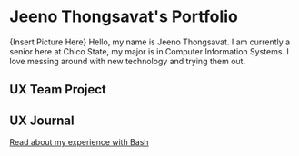 # Jeeno Thongsavat's Portfolio

{Insert Picture Here}
Hello, my name is Jeeno Thongsavat. I am currently a senior here at Chico State, my major is in Computer Information Systems. I love messing around with new technology and trying them out. 

## UX Team Project


## UX Journal

[Read about my experience with Bash](j01/)
